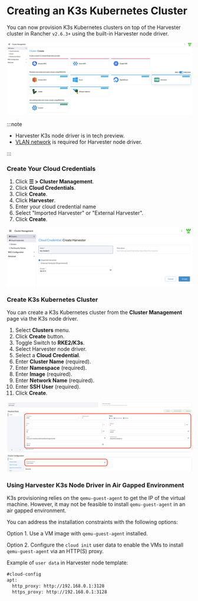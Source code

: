 # Creating an K3s Kubernetes Cluster

You can now provision K3s Kubernetes clusters on top of the Harvester cluster in Rancher `v2.6.3+` using the built-in Harvester node driver.

![k3s-cluster](assets/rke2-k3s-node-driver.png)

:::note

- Harvester K3s node driver is in tech preview.
- [VLAN network](https://docs.harvesterhci.io/v1.0/networking/harvester-network/#create-a-vlan-network) is required for Harvester node driver.

:::

### Create Your Cloud Credentials

1. Click **☰ > Cluster Management**.
2. Click **Cloud Credentials**.
3. Click **Create**.
4. Click **Harvester**.
5. Enter your cloud credential name
6. Select "Imported Harvester" or "External Harvester".
7. Click **Create**.

![create-harvester-cloud-credentials](assets/create-cloud-credentials.png)

###  Create K3s Kubernetes Cluster

You can create a K3s Kubernetes cluster from the **Cluster Management** page via the K3s node driver.

1. Select **Clusters** menu.
2. Click **Create** button.
3. Toggle Switch to **RKE2/K3s**.
4. Select Harvester node driver.
5. Select a **Cloud Credential**.
6. Enter **Cluster Name** (required).
7. Enter **Namespace** (required).
8. Enter **Image** (required).
9. Enter **Network Name** (required).
10. Enter **SSH User** (required).
11. Click **Create**.

![create-k3s-harvester-cluster](assets/create-k3s-harvester-cluster.png)

### Using Harvester K3s Node Driver in Air Gapped Environment

K3s provisioning relies on the `qemu-guest-agent` to get the IP of the virtual machine. However, it may not be feasible to install `qemu-guest-agent` in an air gapped environment.

You can address the installation constraints with the following options:

Option 1. Use a VM image with `qemu-guest-agent` installed.

Option 2. Configure the `cloud init` user data to enable the VMs to install `qemu-guest-agent` via an HTTP(S) proxy.

Example of `user data` in Harvester node template:
```
#cloud-config
apt:
  http_proxy: http://192.168.0.1:3128
  https_proxy: http://192.168.0.1:3128
```
